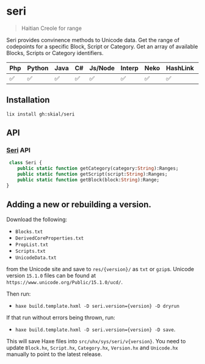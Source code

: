 # seri

> Haitian Creole for range

Seri provides convinence methods to Unicode data. Get the range of codepoints for a
specific Block, Script or Category. Get an array of available Blocks,
Scripts or Category identifiers.

| Php | Python | Java | C# | Js/Node | Interp | Neko | HashLink | Lua | CPP |
| - | -| - | - | - | -| - | - | - | - |
| ✅ | ✅     | ✅  | ✅ | ✅     | ✅ | ✅  | ✅       | ➖ | ➖ |

## Installation

`lix install gh:skial/seri`

## API

### [Seri] API

```Haxe
 class Seri {
	public static function getCategory(category:String):Ranges;
	public static function getScript(script:String):Ranges;
	public static function getBlock(block:String):Range;
}
```

## Adding a new or rebuilding a version.

Download the following:

- `Blocks.txt`
- `DerivedCoreProperties.txt`
- `PropList.txt`
- `Scripts.txt` 
- `UnicodeData.txt`

from the Unicode site and save to `res/{version}/` as `txt` or `gzip`s. Unicode version `15.1.0` files can be found at `https://www.unicode.org/Public/15.1.0/ucd/`.

Then run:
- `haxe build.template.hxml -D seri.version={version} -D dryrun`

If that run without errors being thrown, run:
- `haxe build.template.hxml -D seri.version={version} -D save`.

This will save Haxe files into `src/uhx/sys/seri/v{version}`. You need to update `Block.hx`, `Script.hx`, `Category.hx`, `Version.hx` and `Unicode.hx` 
manually to point to the latest release.
	
[Seri]: https://github.com/skial/seri/blob/master/src/uhx/sys/Seri.hx
